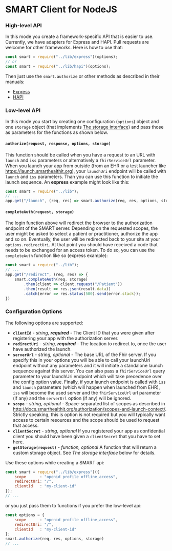# SMART Client for NodeJS

### High-level API
In this mode you create a framework-specific API that is easier to use. Currently,
we have adapters for Express and HAPI. Pull requests are welcome for other frameworks.
Here is how to use that:
```js
const smart = require("../lib/express")(options);
// or
const smart = require("../lib/hapi")(options);
```
Then just use the `smart.authorize` or other methods as described in their manuals:
- [Express](docs/express.md)
- [HAPI](docs/hapi.md)


### Low-level API

In this mode you start by creating one configuration (`options`) object and one
`storage` object (that implements [The storage interface](docs/storage.md))
and pass those as parameters for the functions as shown below.

#### `authorize(request, response, options, storage)`
This function should be called when you have a request to an URL with
`launch` and `iss` parameters or alternatively a `fhirServiceUrl` parameter.
When you launch your app from outside (from an EHR or a test launcher like
https://launch.smarthealthit.org), your `launchUri` endpoint will be called
with `launch` and `iss` parameters. Than you can use this function to initiate
the launch sequence. An **express** example might look like this:
```js
const smart = require("../lib");
// ...
app.get("/launch", (req, res) => smart.authorize(req, res, options, storage));
```


#### `completeAuth(request, storage)`
The login function above will redirect the browser to the authorization endpoint
of the SMART server. Depending on the requested scopes, the user might be asked
to select a patient or practitioner, authorize the app and so on. Eventually, the
user will be redirected back to your site at your `options.redirectUri`. At that
point you should have received a code that needs to be exchanged for an access
token. To do so, you can use the `completeAuth` function like so (express example):
```js
const smart = require("../lib");
// ...
app.get("/redirect", (req, res) => {
    smart.completeAuth(req, storage)
        .then(client => client.request("/Patient"))
        .then(result => res.json(result.data))
        .catch(error => res.status(500).send(error.stack));
})
```


### Configuration Options
The following options are supported:
- **`clientId`** - *string, **required*** - The Client ID that you were given after registering your app with the authorization server.
- **`redirectUri`** - *string, **required*** - The location to redirect to, once the user have authorized the launch.
- **`serverUrl`** - *string, optional* - The base URL of the Fhir server. If you specify this in your options you will be able to call your launchUri endpoint without any parameters and it will initiate a standalone launch sequence against this server. You can also pass a `fhirServiceUrl` query parameter to your launchUri endpoint which will take precedence over the config option value. Finally, if your launch endpoint is called with `iss` and `launch` parameters (which will happen when launched from EHR), `iss` will become the used server and the `fhirServiceUrl` url parameter (if any) and the `serverUrl` option (if any) will be ignored.
- **`scope`** - *string, optional* - Space-separated list of scopes as described in http://docs.smarthealthit.org/authorization/scopes-and-launch-context/. Strictly speaking, this is option is not required but you will typically want access to certain resources and the scope should be used to request that access.
- **`clientSecret`** - *string, optional* If you registered your app as confidential client you should have been given a `clientSecret` that you have to set here.
- **`getStorage(request)`** - *function, optional* A function that will return a custom storage object. See *The storage interface* below for details.

Use these options while creating a SMART api:
```js
const smart = require("../lib/express")({
    scope      : "openid profile offline_access",
    redirectUri: "/",
    clientId   : "my-client-id"
});
// ...
```
or you just pass them to functions if you prefer the low-level api:
```js
const options = {
    scope      : "openid profile offline_access",
    redirectUri: "/",
    clientId   : "my-client-id"
};
smart.authorize(req, res, options, storage)
// ...
```
